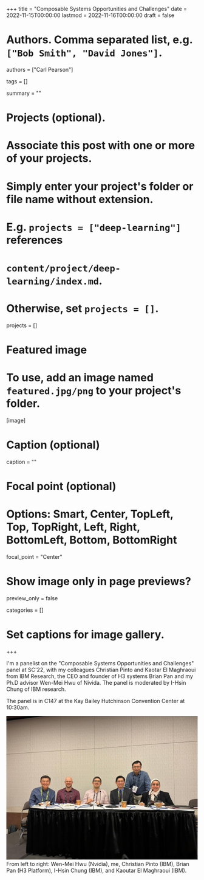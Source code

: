 +++
title = "Composable Systems Opportunities and Challenges"
date = 2022-11-15T00:00:00
lastmod = 2022-11-16T00:00:00
draft = false

# Authors. Comma separated list, e.g. `["Bob Smith", "David Jones"]`.
authors = ["Carl Pearson"]

tags = []

summary = ""

# Projects (optional).
#   Associate this post with one or more of your projects.
#   Simply enter your project's folder or file name without extension.
#   E.g. `projects = ["deep-learning"]` references 
#   `content/project/deep-learning/index.md`.
#   Otherwise, set `projects = []`.
projects = []

# Featured image
# To use, add an image named `featured.jpg/png` to your project's folder. 
[image]
  # Caption (optional)
  caption = ""

  # Focal point (optional)
  # Options: Smart, Center, TopLeft, Top, TopRight, Left, Right, BottomLeft, Bottom, BottomRight
  focal_point = "Center"

  # Show image only in page previews?
  preview_only = false


categories = []

# Set captions for image gallery.


+++

I'm a panelist on the "Composable Systems Opportunities and Challenges" panel at SC'22, with my colleagues Christian Pinto and Kaotar El Maghraoui from IBM Research, the CEO and founder of H3 systems Brian Pan and my Ph.D advisor Wen-Mei Hwu of Nivida.
The panel is moderated by I-Hsin Chung of IBM research.

The panel is in C147 at the Kay Bailey Hutchinson Convention Center at 10:30am.

![Wen-Mei Hwu, me, Christian Pinto, Brian Pan, I-Hsin Chung, and Kaoutar El Maghraoui](featured.jpg)
From left to right: Wen-Mei Hwu (Nvidia), me, Christian Pinto (IBM), Brian Pan (H3 Platform), I-Hsin Chung (IBM), and Kaoutar El Maghraoui (IBM).




